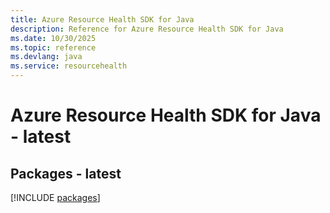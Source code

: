```yaml
---
title: Azure Resource Health SDK for Java
description: Reference for Azure Resource Health SDK for Java
ms.date: 10/30/2025
ms.topic: reference
ms.devlang: java
ms.service: resourcehealth
---
```

# Azure Resource Health SDK for Java - latest
## Packages - latest
[!INCLUDE [packages](resource-health-index.md)]